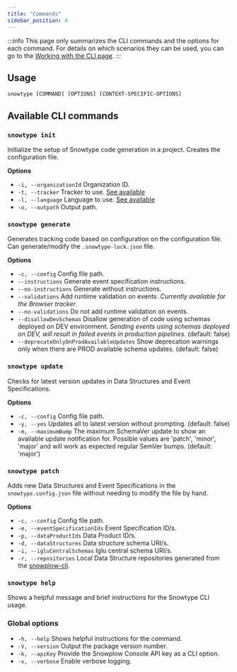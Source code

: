 ```yaml
---
title: "Commands"
sidebar_position: 4
---
```


:::info
This page only summarizes the CLI commands and the options for each command. For details on which scenarios they can be used, you can go to the [Working with the CLI page](../using-the-cli/index.md).
:::

## Usage

`snowtype [COMMAND] [OPTIONS] [CONTEXT-SPECIFIC-OPTIONS]`

## Available CLI commands

### `snowtype init`

Initialize the setup of Snowtype code generation in a project. Creates the configuration file.

**Options**
 -  `-i, --organizationId` Organization ID.
 -  `-t, --tracker` Tracker to use. [See available](../using-the-cli/index.md#available-trackerslanguages)
 -  `-l, --language` Language to use. [See available](../using-the-cli/index.md#available-trackerslanguages)
 -  `-o, --outpath` Output path.

### `snowtype generate`

Generates tracking code based on configuration on the configuration file. Can generate/modify the `.snowtype-lock.json` file.

**Options**
 -  `-c, --config` Config file path.
 -  `--instructions` Generate event specification instructions.
 -  `--no-instructions` Generate without instructions.
 -  `--validations` Add runtime validation on events. _Currently available for the Browser tracker_.
 -  `--no-validations` Do not add runtime validation on events.
 -  `--disallowDevSchemas` Disallow generation of code using schemas deployed on DEV environment. _Sending events using schemas deployed on DEV, will result in failed events in production pipelines._ (default: false)
 -  `--deprecateOnlyOnProdAvailableUpdates` Show deprecation warnings only when there are PROD available schema updates. (default: false)

### `snowtype update`

Checks for latest version updates in Data Structures and Event Specifications.

**Options**
 -  `-c, --config` Config file path.
 -  `-y, --yes` Updates all to latest version without prompting. (default: false)
 -  `-m, --maximumBump` The maximum SchemaVer update to show an available update notification for. Possible values are 'patch', 'minor', 'major' and will work as expected regular SemVer bumps. (default: 'major')

### `snowtype patch`

Adds new Data Structures and Event Specifications in the `snowtype.config.json` file without needing to modify the file by hand.

**Options**
 - `-c, --config` Config file path.
 - `-e, --eventSpecificationIds` Event Specification ID/s.
 - `-p, --dataProductIds` Data Product ID/s.
 - `-d, --dataStructures` Data structure schema URI/s.
 - `-i, --igluCentralSchemas` Iglu central schema URI/s.
 - `-r, --repositories` Local Data Structure repositories generated from the [snowplow-cli](/docs/data-product-studio/data-structures/manage/cli/).


### `snowtype help`

Shows a helpful message and brief instructions for the Snowtype CLI usage.

### Global options
 - `-h, --help` Shows helpful instructions for the command.
 - `-V, --version` Output the package version number.
 - `-k, --apiKey` Provide the Snowplow Console API key as a CLI option.
 - `-v, --verbose` Enable verbose logging.